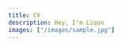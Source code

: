 ```yaml
---
title: CV
description: Hey, I'm Liqun
images: ["/images/sample.jpg"]
---
```

<!--
<big><a target="_blank" rel="noopener noreferrer" style="color:blue;" href="CV.pdf">[Academic CV]</a></big> 

<br>

<big><big><b>Education</b></big></big>

<br>

<div> 
<div style = "float:left">Ph.D., Economics, Boston University, Boston MA,</div>
<div style = "float:right">2018&#8211;2023</div>
</div>

<div style="line-height:250%;">
    <br>
</div>
